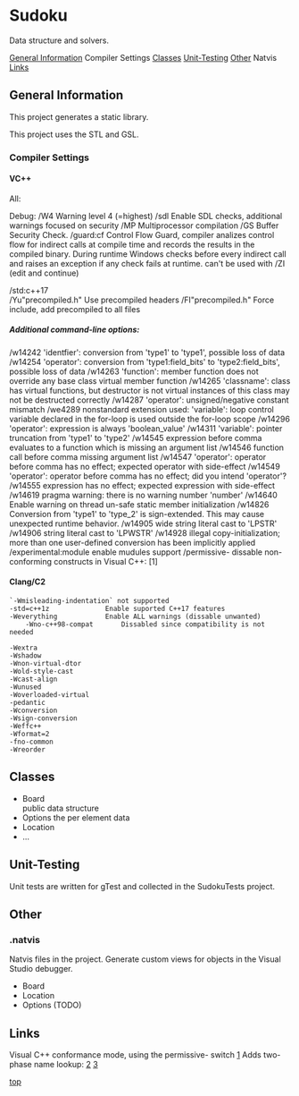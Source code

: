 ﻿<!----------------------------------------------------------------><a id="top"></a>
# Sudoku #
<!---------------------------------------------------------------->
<!-- Group > Package(this) > Component -->
<!-- Description -->
Data structure and solvers.

<!-- TOC -->
[General Information](#general)
	Compiler Settings
[Classes](#elements)
	<!-- win_app -->
[Unit-Testing](#test)
[Other](#other)
	Natvis
[Links](#link)

<!----------------------------------------------------------------><a id="general"></a>
## General Information ##
<!---------------------------------------------------------------->
<!-- Usage -->
This project generates a static library.

<!-- Compilation -->
<!-- libraries -->
This project uses the STL and GSL.

<!---------------------------------------------------------------->
### Compiler Settings ###

#### VC++ ####
All:

Debug:
/W4				Warning level 4 (=highest)
/sdl			Enable SDL checks, additional warnings focused on security
/MP				Multiprocessor compilation
/GS				Buffer Security Check.
/guard:cf		Control Flow Guard, compiler analizes control flow for indirect calls at compile time and records the results in the compiled binary. During runtime Windows checks before every indirect call and raises an exception if any check fails at runtime. 
	can't be used with /ZI (edit and continue)

/std:c++17		
/Yu"precompiled.h"	Use precompiled headers
/FI"precompiled.h"	Force include, add precompiled to all files
##### Additional command-line options: #####
/w14242			'identfier': conversion from 'type1' to 'type1', possible loss of data
/w14254			'operator': conversion from 'type1:field_bits' to 'type2:field_bits', possible loss of data
/w14263			'function': member function does not override any base class virtual member function
/w14265			'classname': class has virtual functions, but destructor is not virtual instances of this class may not be destructed correctly
/w14287			'operator': unsigned/negative constant mismatch
/we4289			nonstandard extension used: 'variable': loop control variable declared in the for-loop is used outside the for-loop scope
/w14296			'operator': expression is always 'boolean_value'
/w14311			'variable': pointer truncation from 'type1' to 'type2'
/w14545			expression before comma evaluates to a function which is missing an argument list
/w14546			function call before comma missing argument list
/w14547			'operator': operator before comma has no effect; expected operator with side-effect
/w14549			'operator': operator before comma has no effect; did you intend 'operator'?
/w14555			expression has no effect; expected expression with side-effect
/w14619			pragma warning: there is no warning number 'number'
/w14640			Enable warning on thread un-safe static member initialization
/w14826			Conversion from 'type1' to 'type_2' is sign-extended. This may cause unexpected runtime behavior.
/w14905			wide string literal cast to 'LPSTR'
/w14906			string literal cast to 'LPWSTR'
/w14928			illegal copy-initialization; more than one user-defined conversion has been implicitly applied
/experimental:module	enable mudules support
/permissive-	dissable non-conforming constructs in Visual C++: [1]


#### Clang/C2 ####
```
`-Wmisleading-indentation` not supported
-std=c++1z				Enable suported C++17 features
-Weverything			Enable ALL warnings (dissable unwanted)
	-Wno-c++98-compat		Dissabled since compatibility is not needed

-Wextra
-Wshadow
-Wnon-virtual-dtor
-Wold-style-cast
-Wcast-align
-Wunused
-Woverloaded-virtual
-pedantic
-Wconversion
-Wsign-conversion
-Weffc++
-Wformat=2
-fno-common
-Wreorder
 ```




<!----------------------------------------------------------------><a id="elements"></a>
## Classes ##
<!---------------------------------------------------------------->
- Board  
	public data structure
- Options
	the per element data
- Location
- ...

<!----------------------------------------------------------------><a id="test"></a>
## Unit-Testing ##
<!---------------------------------------------------------------->
Unit tests are written for gTest and collected in the SudokuTests project.


<!----------------------------------------------------------------><a id="other"></a>
## Other ##
<!---------------------------------------------------------------->
### .natvis ###
<!---------------------------------------------------------------->
Natvis files in the project.
Generate custom views for objects in the Visual Studio debugger.
- Board
- Location
- Options (TODO)

<!---------------------------------------------------------------->


<!----------------------------------------------------------------><a id="link"></a>
## Links ##
<!---------------------------------------------------------------->
Visual C++ conformance mode, using the permissive- switch
	[1](https://blogs.msdn.microsoft.com/vcblog/2016/11/16/permissive-switch/)
	Adds two-phase name lookup:
		[2](https://blogs.msdn.microsoft.com/vcblog/2017/09/11/two-phase-name-lookup-support-comes-to-msvc/)
	[3](https://blogs.msdn.microsoft.com/vcblog/2017/06/28/security-features-in-microsoft-visual-c/)


[top](#top)
